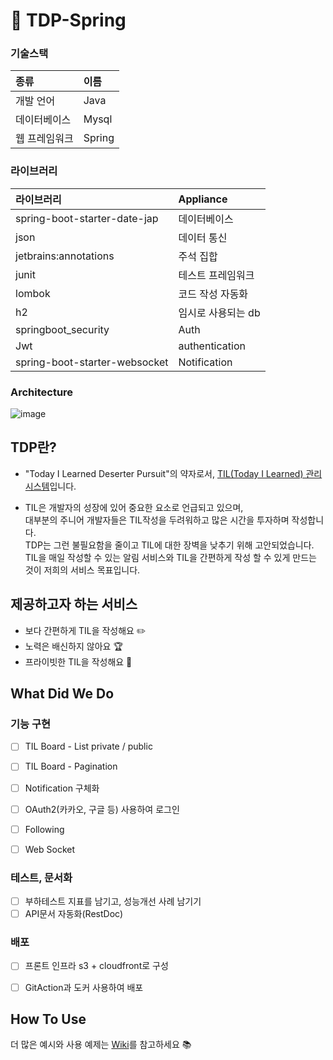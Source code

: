 # 📝 TDP-Spring

### 기술스택
|종류|이름|
|:---|:---|
|개발 언어|Java|
|데이터베이스|Mysql| -> 임시로 H2 사용중입니다.
|웹 프레임워크|Spring|


### 라이브러리
|라이브러리|Appliance|
|:---|:---|
|spring-boot-starter-date-jap|데이터베이스|
|json|데이터 통신|
|jetbrains:annotations|주석 집합|
|junit|테스트 프레임워크|
|lombok|코드 작성 자동화|
|h2|임시로 사용되는 db|
|springboot_security|Auth|
|Jwt|authentication|
|spring-boot-starter-websocket|Notification|

### Architecture
![image](https://user-images.githubusercontent.com/38107948/144232384-d63b9549-db2e-4dd0-8a90-cbd788fdde2c.png)
## TDP란?

- "Today I Learned Deserter Pursuit"의 약자로서, [TIL(Today I Learned) 관리 시스템](http://tildp.shop)입니다.

- TIL은 개발자의 성장에 있어 중요한 요소로 언급되고 있으며, <br>
  대부분의 주니어 개발자들은 TIL작성을 두려워하고 많은 시간을 투자하며 작성합니다.<br>
  TDP는 그런 불필요함을 줄이고 TIL에 대한 장벽을 낮추기 위해 고안되었습니다.<br>
  TIL을 매일 작성할 수 있는 알림 서비스와 TIL을 간편하게 작성 할 수 있게 만드는 것이 저희의 서비스 목표입니다.

## 제공하고자 하는 서비스

- 보다 간편하게 TIL을 작성해요 ✏️
- 노력은 배신하지 않아요 🏆
- 프라이빗한 TIL을 작성해요 🔐

## What Did We Do

### 기능 구현

- [ ]  TIL Board - List private / public
- [ ]  TIL Board - Pagination

- [ ]  Notification 구체화
- [ ]  OAuth2(카카오, 구글 등) 사용하여 로그인
- [ ]  Following
- [ ]  Web Socket

### 테스트, 문서화

- [ ]  부하테스트 지표를 남기고, 성능개선 사례 남기기
- [ ]  API문서 자동화(RestDoc)

### 배포

- [ ]  프론트 인프라 s3 + cloudfront로 구성
- [ ]  GitAction과 도커 사용하여 배포



## How To Use

더 많은 예시와 사용 예제는 [Wiki](https://github.com/0sunzero0/TDP/wiki)를 참고하세요 📚
